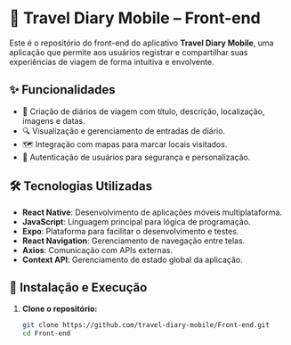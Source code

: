 # 📖 Travel Diary Mobile – Front-end

Este é o repositório do front-end do aplicativo **Travel Diary Mobile**, uma aplicação que permite aos usuários registrar e compartilhar suas experiências de viagem de forma intuitiva e envolvente.

## ✨ Funcionalidades

- 📸 Criação de diários de viagem com título, descrição, localização, imagens e datas.
- 🔍 Visualização e gerenciamento de entradas de diário.
- 🗺️ Integração com mapas para marcar locais visitados.
- 🔐 Autenticação de usuários para segurança e personalização.

## 🛠️ Tecnologias Utilizadas

- **React Native**: Desenvolvimento de aplicações móveis multiplataforma.
- **JavaScript**: Linguagem principal para lógica de programação.
- **Expo**: Plataforma para facilitar o desenvolvimento e testes.
- **React Navigation**: Gerenciamento de navegação entre telas.
- **Axios**: Comunicação com APIs externas.
- **Context API**: Gerenciamento de estado global da aplicação.

## 🚀 Instalação e Execução

1. **Clone o repositório:**

   ```bash
   git clone https://github.com/travel-diary-mobile/Front-end.git
   cd Front-end
